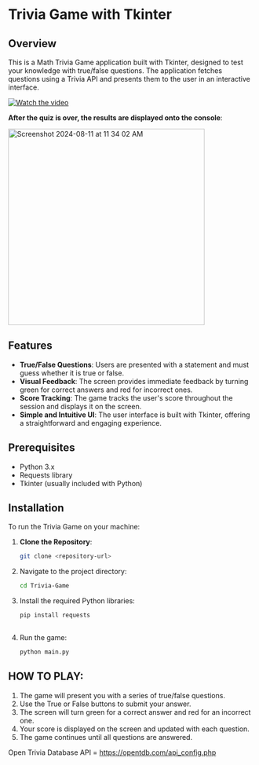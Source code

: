 # Trivia Game with Tkinter

## Overview

This is a Math Trivia Game application built with Tkinter, designed to test your knowledge with true/false questions. The application fetches questions using a Trivia API and presents them to the user in an interactive interface.

[![Watch the video](https://via.placeholder.com/320x180)](https://github.com/user-attachments/assets/08d0438f-0ef0-4a54-ad34-527052bc7586)

**After the quiz is over, the results are displayed onto the console**:

<img width="400" alt="Screenshot 2024-08-11 at 11 34 02 AM" src="https://github.com/user-attachments/assets/61aa89f7-985a-4030-9d31-a4be29c9edce">


## Features

- **True/False Questions**: Users are presented with a statement and must guess whether it is true or false.
- **Visual Feedback**: The screen provides immediate feedback by turning green for correct answers and red for incorrect ones.
- **Score Tracking**: The game tracks the user's score throughout the session and displays it on the screen.
- **Simple and Intuitive UI**: The user interface is built with Tkinter, offering a straightforward and engaging experience.

## Prerequisites

- Python 3.x
- Requests library
- Tkinter (usually included with Python)

## Installation

To run the Trivia Game on your machine:

1. **Clone the Repository**:

   ```bash
   git clone <repository-url>

2. Navigate to the project directory:
   ```bash
   cd Trivia-Game
   
4. Install the required Python libraries:
   ```bash
   pip install requests
  
7. Run the game:
   ```bash
   python main.py

## HOW TO PLAY:
1. The game will present you with a series of true/false questions.
2. Use the True or False buttons to submit your answer.
3. The screen will turn green for a correct answer and red for an incorrect one.
4. Your score is displayed on the screen and updated with each question.
5. The game continues until all questions are answered.

Open Trivia Database API = https://opentdb.com/api_config.php
